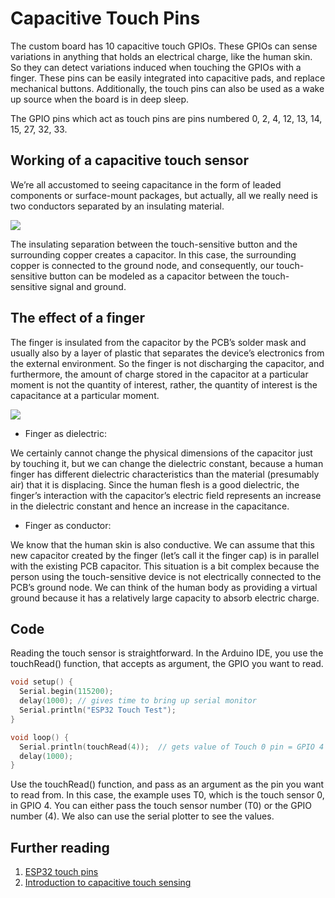 # Capacitive Touch Pins
The custom board has 10 capacitive touch GPIOs. These GPIOs can sense variations in anything that holds an electrical charge, like the human skin. So they can detect variations induced when touching the GPIOs with a finger. These pins can be easily integrated into capacitive pads, and replace mechanical buttons. Additionally, the touch pins can also be used as a wake up source when the board is in deep sleep.


The GPIO pins which act as touch pins are pins numbered 0, 2, 4, 12, 13, 14, 15, 27, 32, 33.

## Working of a capacitive touch sensor
We’re all accustomed to seeing capacitance in the form of leaded components or surface-mount packages, but actually, all we really need is two conductors separated by an insulating material. 

![](https://www.allaboutcircuits.com/uploads/articles/ICTS_diagram1.JPG)

The insulating separation between the touch-sensitive button and the surrounding copper creates a capacitor. In this case, the surrounding copper is connected to the ground node, and consequently, our touch-sensitive button can be modeled as a capacitor between the touch-sensitive signal and ground.

## The effect of a finger 
The finger is insulated from the capacitor by the PCB’s solder mask and usually also by a layer of plastic that separates the device’s electronics from the external environment. So the finger is not discharging the capacitor, and furthermore, the amount of charge stored in the capacitor at a particular moment is not the quantity of interest, rather, the quantity of interest is the capacitance at a particular moment.

![](https://www.allaboutcircuits.com/uploads/articles/ICTS_diagram2.JPG)

* Finger as dielectric:

We certainly cannot change the physical dimensions of the capacitor just by touching it, but we can change the dielectric constant, because a human finger has different dielectric characteristics than the material (presumably air) that it is displacing. Since the human flesh is a good dielectric, the finger’s interaction with the capacitor’s electric field represents an increase in the dielectric constant and hence an increase in the capacitance.

* Finger as conductor:

We know that the human skin is also conductive. We can assume that this new capacitor created by the finger (let’s call it the finger cap) is in parallel with the existing PCB capacitor. This situation is a bit complex because the person using the touch-sensitive device is not electrically connected to the PCB’s ground node. We can think of the human body as providing a virtual ground because it has a relatively large capacity to absorb electric charge.

## Code
Reading the touch sensor is straightforward. In the Arduino IDE, you use the touchRead() function, that accepts as argument, the GPIO you want to read.

```c
void setup() {
  Serial.begin(115200);
  delay(1000); // gives time to bring up serial monitor
  Serial.println("ESP32 Touch Test");
}

void loop() {
  Serial.println(touchRead(4));  // gets value of Touch 0 pin = GPIO 4
  delay(1000);
}
```

Use the touchRead() function, and pass as an argument as the pin you want to read from. In this case, the example uses T0, which is the touch sensor 0, in GPIO 4. You can either pass the touch sensor number (T0) or the GPIO number (4). We also can use the serial plotter to see the values.

## Further reading
1. [ESP32 touch pins](https://randomnerdtutorials.com/esp32-touch-pins-arduino-ide/)
2. [Introduction to capacitive touch sensing](https://www.allaboutcircuits.com/technical-articles/introduction-to-capacitive-touch-sensing/)

